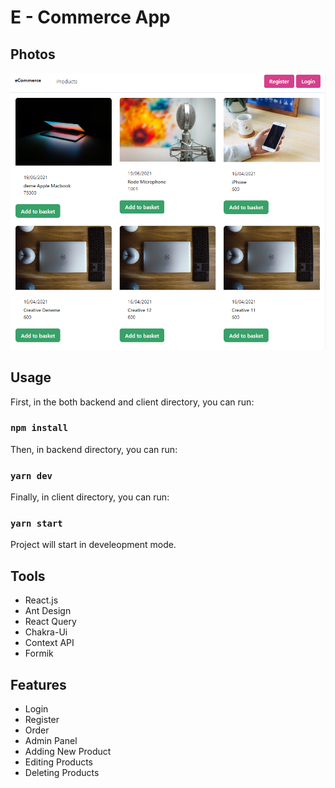 # E - Commerce App

## Photos

<img size="50%" alt="screen-shots" src="https://github.com/erenduman2/e-commerce-app-react/blob/main/photos/1.png?raw=true"></img>

## Usage

First, in the both backend and client directory, you can run:

### `npm install`

Then, in backend directory, you can run:

### `yarn dev`

Finally, in client directory, you can run:

### `yarn start`

Project will start in develeopment mode. 

## Tools

* React.js
* Ant Design
* React Query
* Chakra-Ui
* Context API
* Formik

## Features

* Login
* Register
* Order
* Admin Panel
* Adding New Product
* Editing Products
* Deleting Products

